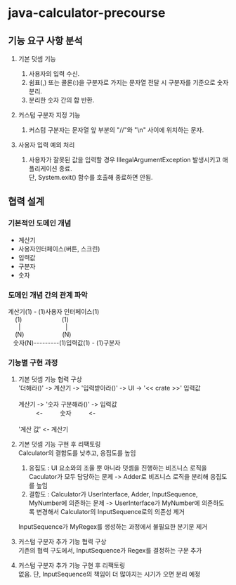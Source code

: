 # java-calculator-precourse

## 기능 요구 사항 분석
1. 기본 덧셈 기능
   1. 사용자의 입력 수신.
   2. 쉼표(,) 또는 콜론(:)을 구분자로 가지는 문자열 전달 시 구분자를 기준으로 숫자 분리.
   3. 분리한 숫자 간의 합 반환.

2. 커스텀 구분자 지정 기능
   1. 커스텀 구분자는 문자열 앞 부분의 "//"와 "\n" 사이에 위치하는 문자.

3. 사용자 입력 예외 처리
   1. 사용자가 잘못된 값을 입력할 경우 IllegalArgumentException 발생시키고 애플리케이션 종료.<br>
   단, System.exit() 함수를 호출해 종료하면 안됨.
   
## 협력 설계
### 기본적인 도메인 개념
- 계산기
- 사용자인터페이스(버튼, 스크린)
- 입력값
- 구분자
- 숫자

### 도메인 개념 간의 관계 파악
계산기(1) - (1)사용자 인터페이스(1)<br>
&nbsp;&nbsp;&nbsp;&nbsp;(1)&nbsp;&nbsp;&nbsp;&nbsp;&nbsp;&nbsp;&nbsp;&nbsp;&nbsp;&nbsp;&nbsp;&nbsp;&nbsp;&nbsp;&nbsp;&nbsp;&nbsp;&nbsp;&nbsp;&nbsp;&nbsp;&nbsp;&nbsp;(1)<br>
&nbsp;&nbsp;&nbsp;&nbsp;&nbsp;&nbsp;|&nbsp;&nbsp;&nbsp;&nbsp;&nbsp;&nbsp;&nbsp;&nbsp;&nbsp;&nbsp;&nbsp;&nbsp;&nbsp;&nbsp;&nbsp;&nbsp;&nbsp;&nbsp;&nbsp;&nbsp;&nbsp;&nbsp;&nbsp;&nbsp;&nbsp;&nbsp;|<br>
&nbsp;&nbsp;&nbsp;&nbsp;(N)&nbsp;&nbsp;&nbsp;&nbsp;&nbsp;&nbsp;&nbsp;&nbsp;&nbsp;&nbsp;&nbsp;&nbsp;&nbsp;&nbsp;&nbsp;&nbsp;&nbsp;&nbsp;&nbsp;&nbsp;&nbsp;&nbsp;(N)<br>
&nbsp;&nbsp;&nbsp;숫자(N)---------(1)입력값(1) - (1)구분자

### 기능별 구현 과정
1. 기본 덧셈 기능 협력 구상<br>
  '더해라()' -> 계산기 -> '입력받아라()' -> UI -> '<< crate >>' 입력값<br><br>
  계산기 -> '숫자 구분해라()' -> 입력값<br>
  &nbsp;&nbsp;&nbsp;&nbsp;&nbsp;&nbsp;&nbsp;&nbsp;&nbsp;&nbsp;<-&nbsp;&nbsp;&nbsp;&nbsp;&nbsp;&nbsp;&nbsp;&nbsp;&nbsp;&nbsp;숫자&nbsp;&nbsp;&nbsp;&nbsp;&nbsp;&nbsp;&nbsp;&nbsp;&nbsp;&nbsp;<-<br><br>
  '계산 값' <- 계산기
2. 기본 덧셈 기능 구현 후 리팩토링<br>
   Calculator의 결합도를 낮추고, 응집도를 높임<br>
   1. 응집도 : UI 요소와의 조율 뿐 아니라 덧셈을 진행하는 비즈니스 로직을 Caculator가 모두 담당하는 문제 -> Adder로 비즈니스 로직을 분리해 응집도를 높임
   2. 결합도 : Calculator가 UserInterface, Adder, InputSequence, MyNumber에 의존하는 문제 -> UserInterface가 MyNumber에 의존하도록 변경해서 Calculator의 InputSequence로의 의존성 제거
   
   InputSequence가 MyRegex를 생성하는 과정에서 불필요한 분기문 제거
3. 커스텀 구분자 추가 기능 협력 구상<br>
   기존의 협력 구도에서, InputSequence가 Regex를 결정하는 구문 추가
4. 커스텀 구분자 추가 기능 구현 후 리팩토링<br>
   없음. 단, InputSequence의 책임이 더 많아지는 시기가 오면 분리 예정